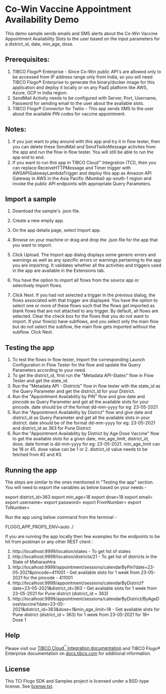 # Co-Win Vaccine Appointment Availability Demo


This demo sample sends emails and SMS alerts about the Co-Win Vaccine Appointment Availability Slots to the user based on the input parameters for a district_id, date, min_age, dose.

## Prerequisites:

1. TIBCO Flogo® Enterprise - Since Co-Win public API's are allowed only to be accessed from IP address range only from India, so you will need TIBCO Flogo® Enterprise to generate the binary/docker image for this application and deploy it locally or on any PaaS platform like AWS, Azure, GCP in India region.
2. SendMail Activity needs to be configured with Server, Port, Username, Password for sending email to the user about the available slots.
3. TIBCO Flogo® Connector for Twilio - This app sends SMS to the user about the available PIN codes for vaccine appointment.

## Notes:

1. If you just want to play around with this app and try it in flow tester, then you can delete these SendMail and SendTwilioMessage activites from the app and run the flow in flow tester. You will still be able to run the app end to end.
2. If you want to run this app in TIBCO Cloud™ Integration (TCI), then you can replace ReceiveHTTPMessage and Timer trigger with AWSAPIGatewayLambdaTrigger and deploy this app as Amazon API Gateway in AWS  in the Asia Pacific (Mumbai) ap-south-1 region and invoke the public API endpoints with appropriate Query Parameters. 


## Import a sample

1. Download the sample's .json file.

2. Create a new empty app.

3. On the app details page, select Import app.

4. Browse on your machine or drag and drop the .json file for the app that you want to import.

5. Click Upload. The Import app dialog displays some generic errors and warnings as well as any specific errors or warnings pertaining to the app you are importing. It validates whether all the activities and triggers used in the app are available in the Extensions tab.

6. You have the option to import all flows from the source app or selectively import flows.

7. Click Next. If you had not selected a trigger in the previous dialog, the flows associated with that trigger are displayed. You have the option to select one or more of these flows such that the flows get imported as blank flows that are not attached to any trigger. By default, all flows are selected. Clear the check box for the flows that you do not want to import. If your flow(s) have subflows, and you select only the main flow but do not select the subflow, the main flow gets imported without the subflow. Click Next.

## Testing the app

1. To test the flows in flow tester, Import the corresponding Launch Configuration in Flow Tester for the flow and update the Query Parameters according to your need.
2. To get the district_id, first run the "Metadata API-States" flow in Flow Tester and get the state_id. 
3. Run the "Metadata API - Districts" flow in flow tester with the state_id as the Query Parameter and get the district_id for your District.
4. Run the "Appointment Availability by PIN" flow and give date and pincode as Query Parameter and get all the available slots for your pincode. date should be of the format dd-mm-yyyy for eg: 23-05-2021 
5. Run the "Appointment Availability by District" flow and give date and district_id as Query Parameter and get all the available slots in your district. date should be of the format dd-mm-yyyy for eg: 23-05-2021 and district_id as 363 for Pune District
6. Run the "Appointment Availability by District by Age Dose Vaccine" flow to get the available slots for a given date, min_age_limit, district_id, dose. date format is dd-mm-yyyy for eg: 23-05-2021. min_age_limit can be 18 or 45. dose value can be 1 or 2. district_id value needs to be fetched from #2 and #3.

## Running the app

The steps are similar to the ones mentioned in "Testing the app" section.
You will need to export the variables as below based on your needs -

export district_id=363
export min_age=18
export dose=18
export email=<email on which alert emails need to be sent>
export username=<username for SendEmail activity>
export password=<password for SendEmail activity>
export FromNumber=<Twilio From Number>
export ToNumber=<The number on which SMS alerts need to be sent>

Run the app using below command from the terminal -

FLOGO_APP_PROPS_ENV=auto ./<app binary name>

If you are running the app locally then few examples for the endpoints to be hit from postman or any other REST client :

1. http://localhost:9999/location/states - To get list of states
2. http://localhost:9999/location/districts/21 - To get list of districts in the State of Maharashtra
3. http://localhost:9999/appointment/sessions/calendarByPin?date=23-05-2021&pincode=411001 - Get available slots for 1 week from 23-05-2021 for the pincode - 411001
4. http://localhost:9999/appointment/sessions/calendarByDistrict?date=23-05-2021&district_id=363 - Get available slots for 1 week from 23-05-2021 for Pune district (district_id = 363)
5. http://localhost:9999/appointment/sessions/calendarByDistrict/ByAgeDoseVaccine?date=23-05-2021&district_id=363&dose=1&min_age_limit=18 - Get available slots for Pune district (district_id = 363) for 1 week from 23-05-2021 for 18+ Dose 1


## Help

Please visit our [TIBCO Cloud<sup>&trade;</sup> Integration documentation](https://integration.cloud.tibco.com/docs/) and TIBCO Flogo® Enterprise documentation on [docs.tibco.com](https://docs.tibco.com/) for additional information.

## License
This TCI Flogo SDK and Samples project is licensed under a BSD-type license. See [license.txt](license.txt).
